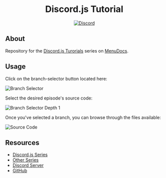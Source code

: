 <div align="center">
  <h1>Discord.js Tutorial</h1>
  <a href="https://discord.gg/MgVaazZ">
    <img src="https://discordapp.com/api/guilds/416512197590777857/embed.png" alt="Discord" />
  </a>
</div>

## About

Repository for the [Discord.js Turorials](https://www.youtube.com/watch?v=UcLspwognk0&list=PLWnw41ah3I4ZfNLV3by7nB6JO2WcCc3Wj) series on [MenuDocs](https://www.youtube.com/channel/UCpGGFqJP9vYvzFudqnQ-6IA).

## Usage

Click on the branch-selector button located here:

![Branch Selector](https://i.imgur.com/JLfMM19.png)

Select the desired episode's source code:

![Branch Selector Depth 1](https://i.imgur.com/AHQBA2k.png)

Once you've selected a branch, you can browse through the files available:

![Source Code](https://i.imgur.com/7AaS1pE.png)


## Resources
- [Discord.js Series](https://www.youtube.com/watch?v=UcLspwognk0&list=PLWnw41ah3I4ZfNLV3by7nB6JO2WcCc3Wj)
- [Other Series](https://www.youtube.com/channel/UCpGGFqJP9vYvzFudqnQ-6IA/playlists)
- [Discord Server](https://discord.gg/MgVaazZ)
- [GitHub](https://github.com/MenuDocs)
